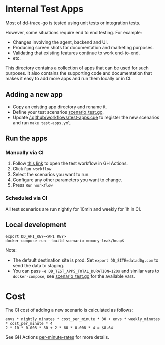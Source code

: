 # Internal Test Apps

Most of dd-trace-go is tested using unit tests or integration tests.

However, some situations require end to end testing. For example:

* Changes involving the agent, backend and UI.
* Producing screen shots for documentation and marketing purposes.
* Validating that existing features continue to work end-to-end.
* etc.

This directory contains a collection of apps that can be used for such purposes. It also contains the supporting code and documentation that makes it easy to add more apps and run them locally or in CI.

## Adding a new app

* Copy an existing app directory and rename it.
* Define your test scenarios [scenario_test.go](./scenario_test.go).
* Update [/.github/workflows/test-apps.cue](/.github/workflows/test-apps.cue) to register the new scenarios and run `make test-apps.yml`.

## Run the apps

### Manually via CI

1. Follow [this link](https://github.com/DataDog/dd-trace-go/actions/workflows/test-apps.yml) to open the test workflow in GH Actions.
2. Click `Run workflow`
3. Select the scenarios you want to run.
4. Configure any other parameters you want to change.
5. Press `Run workflow`

### Scheduled via CI

All test scenarios are run nightly for 10min and weekly for 1h in CI.

## Local development

```
export DD_API_KEY=<API KEY>
docker-compose run --build scenario memory-leak/heap$
```

Note:
* The default destination site is prod. Set `export DD_SITE=datad0g.com` to send the data to staging.
* You can pass `-e DD_TEST_APPS_TOTAL_DURATION=120s` and similar vars to `docker-compose`, see [scenario_test.go](./scenario_test.go) for the available vars.

# Cost

The CI cost of adding a new scenario is calculated as follows:

```
envs * nightly_minutes * cost_per_minute * 30 + envs * weekly_minutes * cost_per_minute * 4
2 * 10 * 0.008 * 30 + 2 * 60 * 0.008 * 4 = $8.64
```

See GH Actions [per-minute-rates][] for more details.

[per-minute-rates]: https://docs.github.com/en/billing/managing-billing-for-github-actions/about-billing-for-github-actions#per-minute-rates